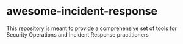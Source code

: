 # awesome-incident-response
This repository is meant to provide a comprehensive set of tools for Security Operations and Incident Response practitioners

